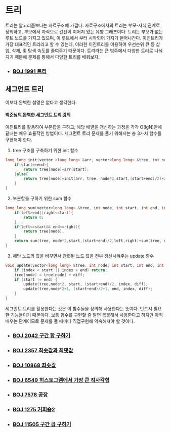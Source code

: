 # 트리

트리는 알고리즘보다는 자료구조에 가깝다. 자료구조에서의 트리는 부모-자식 관계로 정의하고, 부모에서 자식으로 간선이 이어져 있는 유향 그래프이다. 트리는 부모가 없는 루트 노드를 가지고 있으며, 이 루트에서 부터 시작되어 가지가 뻗어나간다. 이진트리가 가장 대표적인 트리라고 할 수 있는데, 이러한 이진트리를 이용하여 우선순위 큐 등 삽입, 삭제, 및 탐색 속도를 줄여주기 때문이다. 트리라는 큰 범주에서 다양한 트리로 나눠지기 때문에 문제를 통해서 다양한 트리를 배워보자.



- ### [BOJ 1991 트리](https://github.com/jungtaeyong/alstudy2/blob/ty/SDS/예습/baekjoon%201991%20트리.md)



## 세그먼트 트리

이보다 완벽한 설명은 없다고 생각한다. 

#### [백준님의 완벽한 세그먼트 트리 강의](https://www.acmicpc.net/blog/view/9)  

이진트리를 활용하여 부분합을 구하고, 해당 배열을 갱신하는 과정을 각각 O(lgN)만에 끝내는 매우 효율적인 방법이다. 세그먼트 트리 문제를 풀기 위해서는 총 3가지 함수를 구현해야 한다. 

1. tree 구조를 구축하기 위한 init 함수

```c++
long long init(vector <long long> &arr, vector<long long> &tree, int node, int start, int end){
	if(start==end){
		return tree[node]=arr[start];
	}else{
		return tree[node]=init(arr, tree, node*2,start,(start+end)/2)+init(arr, tree, node*2+1,(start+end)/2+1,end);
	}
}
```



2. 부분합을 구하기 위한 sum 함수

```c++
long long sum(vector<long long> &tree, int node, int start, int end, int left, int right){
	if(left>end||right<start){
		return 0;
	}
	if(left<=start&& end<=right){
		return tree[node];
	}
	return sum(tree, node*2,start,(start+end)/2,left,right)+sum(tree, node*2+1,(start+end)/2+1,end,left,right);
}
```



3. 해당 노드의 값을 바꾸면서 관련된 노드 값을 전부 갱신시켜주는 update 함수

```c++
void update(vector<long long> &tree, int node, int start, int end, int index, long long diff) {
    if (index < start || index > end) return;
    tree[node] = tree[node] + diff;
    if (start != end) {
        update(tree,node*2, start, (start+end)/2, index, diff);
        update(tree,node*2+1, (start+end)/2+1, end, index, diff);
    }
}
```



세그먼트 트리를 활용한다는 것은 이 함수들을 정의해 사용한다는 뜻이다. 반드시 필요한 기능들이기 때문이다. 보통 함수를 구현할 줄 알면 복붙해서 사용한다고 하지만 아직 배우는 단계이므로 문제를 풀 때마다 직접구현해 익숙해져야 할 것이다.



- ### [BOJ 2042 구간 합 구하기](https://github.com/jungtaeyong/alstudy2/blob/ty/SDS/예습/baekjoon%202042%20구간%20합%20구하기.md)

- ### [BOJ 2357 최솟값과 최댓값](https://github.com/jungtaeyong/alstudy2/blob/ty/SDS/예습/baekjoon%202357%20최솟값과%20최댓값.md)

- ### [BOJ 10868 최솟값](https://github.com/jungtaeyong/alstudy2/blob/ty/SDS/예습/baekjoon%2010868%20최솟값.cpp)

- ### [BOJ 6549 히스토그램에서 가장 큰 직사각형](https://github.com/jungtaeyong/alstudy2/blob/ty/SDS/예습/baekjoon%206549%20히스토그램에서%20가장%20큰%20직사각형.md)

- ### [BOJ 7578 공장](https://github.com/jungtaeyong/alstudy2/blob/ty/SDS/예습/baekjoon%207578%20공장.md)

- ### [BOJ 1275 커피숍2](https://github.com/jungtaeyong/alstudy2/blob/ty/SDS/예습/baekjoon%201275%20커피숍2.md)

- ### [BOJ 11505 구간 곱 구하기](https://github.com/jungtaeyong/alstudy2/blob/ty/SDS/예습/baekjoon%2011505%20구간%20곱%20구하기.md)


